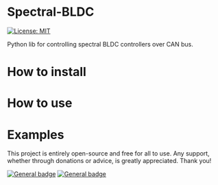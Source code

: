 # Spectral-BLDC

[![License: MIT](https://img.shields.io/badge/License-MIT-green.svg)](https://opensource.org/licenses/MIT)


Python lib for controlling spectral BLDC controllers over CAN bus.

# How to install

# How to use

# Examples


This project is entirely open-source and free for all to use. Any support, whether through donations or advice, is greatly appreciated. Thank you!

 [![General badge](https://img.shields.io/badge/PayPal-00457C?style=for-the-badge&logo=paypal&logoColor=white)](https://paypal.me/PCrnjak?locale.x=en_US)
[![General badge](https://img.shields.io/badge/Patreon-F96854?style=for-the-badge&logo=patreon&logoColor=white)](https://www.patreon.com/PCrnjak)
